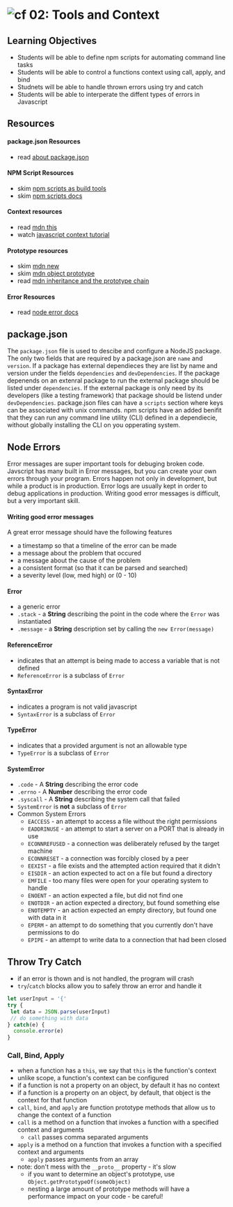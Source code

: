 ![cf](http://i.imgur.com/7v5ASc8.png) 02: Tools and Context
=====================================


## Learning Objectives
* Students will be able to define npm scripts for automating command line tasks
* Students will be able to control a functions context using call, apply, and bind
* Studnets will be able to handle thrown errors using try and catch 
* Students will be able to interperate the diffent types of errors in Javascript

## Resources 
#### package.json Resources
* read [about package.json]

#### NPM Script Resources
* skim [npm scripts as build tools]
* skim [npm scripts docs]

#### Context resources
* read [mdn this]
* watch [javascript context tutorial]

#### Prototype resources
* skim [mdn new]
* skim [mdn object prototype]
* read [mdn inheritance and the prototype chain]

#### Error Resources
* read [node error docs]

## package.json
The `package.json` file is used to descibe and configure a NodeJS package. The only two fields that are required by a package.json are `name` and `version`. If a package has external dependieces they are list by name and version under the fields `dependencies` and `devDependencies`. If the package depenends on an extenral package to run the external package should be listed under `dependencies`. If the external package is only need by its developers (like a testing framework) that package should be listend under `devDependencies`. package.json files can have a `scripts` section where keys can be associated with unix commands. npm scripts have an added benifit that they can run any command line utility (CLI) defined in a dependiecie, without globally installing the CLI on you opperating system. 

## Node Errors
Error messages are super important tools for debuging broken code. Javscript has many built in Error messages, but you can create your own errors through your program. Errors happen not only in development, but while a product is in production. Error logs are usually kept in order to debug applications in production. Writing good error messages is difficult, but a very important skill. 

#### Writing good error messages
A great error message should have the following features
* a timestamp so that a timeline of the error can be made
* a message about the problem that occured
* a message about the cause of the problem
* a consistent format (so that it can be parsed and searched)
* a severity level (low, med high) or (0 - 10)

#### Error
* a generic error
* `.stack` - a **String** describing the point in the code where the `Error` was instantiated
* `.message` - a **String** description set by calling the `new Error(message)`  

#### ReferenceError
* indicates that an attempt is being made to access a variable that is not defined
* `ReferenceError` is a subclass of `Error`  

#### SyntaxError
* indicates a program is not valid javascript
* `SyntaxError` is a subclass of `Error`  

#### TypeError
* indicates that a provided argument is not an allowable type
* `TypeError` is a subclass of `Error`    

#### SystemError
* `.code` - A **String** describing the error code
* `.errno` - A **Number** describing the error code
* `.syscall` - A **String** describing the system call that failed
* `SystemError` is **not** a subclass of `Error`
* Common System Errors
  * `EACCESS` - an attempt to access a file without the right permissions
  * `EADDRINUSE` - an attempt to start a server on a PORT that is already in use
  * `ECONNREFUSED` - a connection was deliberately refused by the target machine
  * `ECONNRESET` - a connection was forcibly closed by a peer
  * `EEXIST` - a file exists and the attempted action required that it didn't
  * `EISDIR` - an action expected to act on a file but found a directory
  * `EMFILE` - too many files were open for your operating system to handle
  * `ENOENT` - an action expected a file, but did not find one
  * `ENOTDIR` - an action expected a directory, but found something else
  * `ENOTEMPTY` - an action expected an empty directory, but found one with data in it
  * `EPERM` - an attempt to do something that you currently don't have permissions to do
  * `EPIPE` - an attempt to write data to a connection that had been closed

## Throw Try Catch
* if an error is thown and is not handled, the program will crash
* `try`/`catch` blocks allow you to safely throw an error and handle it
``` javascript
let userInput = '{'
try {
 let data = JSON.parse(userInput)
 // do something with data
} catch(e) {
  console.error(e)
}
```

### Call, Bind, Apply
* when a function has a `this`, we say that `this` is the function's context
* unlike scope, a function's context can be configured
* if a function is not a property on an object, by default it has no context
* if a function is a property on an object, by default, that object is the context for that function
* `call`, `bind`, and `apply` are function prototype methods that allow us to change the context of a function
* `call` is a method on a function that invokes a function with a specified context and arguments  
  * `call` passes comma separated arguments
* `apply` is a method on a function that invokes a function with a specified context and arguments  
  * `apply` passes arguments from an array  
* note: don't mess with the `__proto__` property - it's slow
  * if you want to determine an object's prototype, use `Object.getPrototypeOf(someObject)`
  * nesting a large amount of prototype methods will have a performance impact on your code - be careful!

<!--links -->
[node error docs]: https://nodejs.org/dist/latest-v6.x/docs/api/errors.html
[about package.json]: https://docs.npmjs.com/files/package.json
[npm scripts as build tools]: https://www.keithcirkel.co.uk/how-to-use-npm-as-a-build-tool/
[npm scripts docs]: https://docs.npmjs.com/misc/scripts
[mdn new]: https://developer.mozilla.org/en-US/docs/Web/JavaScript/Reference/Operators/new

[mdn object prototype]: https://developer.mozilla.org/en-US/docs/Web/JavaScript/Reference/Global_Objects/Object/prototype
[mdn inheritance and the prototype chain]: https://developer.mozilla.org/en-US/docs/Web/JavaScript/Inheritance_and_the_prototype_chain
[mdn this]: https://developer.mozilla.org/en-US/docs/Web/JavaScript/Reference/Operators/this
[Javascript Context Tutorial]: https://www.youtube.com/watch?v=fjJoX9F_F5g
